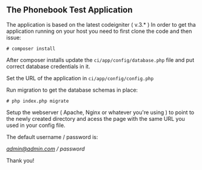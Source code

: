 ## The Phonebook Test Application

The application is based on the latest codeigniter ( v.3.* )
In order to get tha application running on your host you need to first
clone the code and then issue:

``` 
# composer install
```

After composer installs update the ```ci/app/config/database.php``` file and put 
correct database credentials in it.

Set the URL of the application in ```ci/app/config/config.php```  

Run migration to get the database schemas in place:

```
# php index.php migrate
```

Setup the webserver ( Apache, Nginx or whatever you're using ) to point to the newly
created directory and acess the page with the same URL you used in your config file.

The default username / password is:

*admin@admin.com / password*


Thank you!
